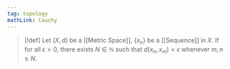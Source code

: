 ```yaml
---
tag: topology
mathLink: Cauchy
---
```

>[!def]
>Let $(X, d)$ be a [[Metric Space]], $\{x_{n}\}$ be a [[Sequence]] in $X$. If for all $\epsilon>0$, there exists $N\in \mathbb{N}$ such that $d(x_{n},x_{m})<\epsilon$ whenever $m,n\ge N$.

